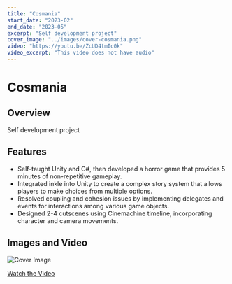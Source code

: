 ```yaml
---
title: "Cosmania"
start_date: "2023-02"
end_date: "2023-05"
excerpt: "Self development project"
cover_image: "../images/cover-cosmania.png"
video: "https://youtu.be/ZcUD4tmIc0k"
video_excerpt: "This video does not have audio"
---
```


# Cosmania

## Overview

Self development project

## Features

- Self-taught Unity and C#, then developed a horror game that provides 5 minutes of non-repetitive gameplay.
- Integrated inkle into Unity to create a complex story system that allows players to make choices from multiple options.
- Resolved coupling and cohesion issues by implementing delegates and events for interactions among various game objects.
- Designed 2-4 cutscenes using Cinemachine timeline, incorporating character and camera movements.

## Images and Video

![Cover Image](/images/Cosmania/cover_image.png)

[Watch the Video](https://youtu.be/ZcUD4tmIc0k)
